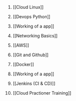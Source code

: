 1. [[Cloud Linux]]

2. [[Devops Python]]

3. [[Working of a app]]

4. [[Networking Basics]]

5. [[AWS]]

6. [[Git and Github]]

7. [[Docker]]

8. [[Working of a app]]

9. [[Jenkins (CI & CD)]]

10. [[Cloud Practioner Training]]












